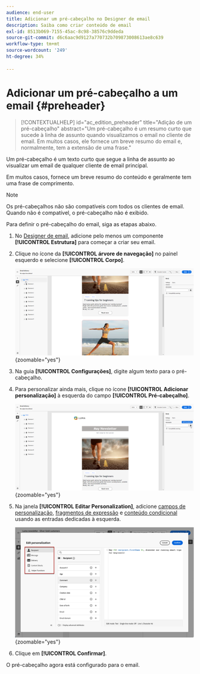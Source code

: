 ```yaml
---
audience: end-user
title: Adicionar um pré-cabeçalho no Designer de email
description: Saiba como criar conteúdo de email
exl-id: 8513b069-7155-45ac-8c98-38576c9ddeda
source-git-commit: d6c6aac9d9127a770732b709873008613ae8c639
workflow-type: tm+mt
source-wordcount: '249'
ht-degree: 34%

---
```


# Adicionar um pré-cabeçalho a um email {#preheader}

>[!CONTEXTUALHELP]
>id="ac_edition_preheader"
>title="Adição de um pré-cabeçalho"
>abstract="Um pré-cabeçalho é um resumo curto que sucede à linha de assunto quando visualizamos o email no cliente de email. Em muitos casos, ele fornece um breve resumo do email e, normalmente, tem a extensão de uma frase."

Um pré-cabeçalho é um texto curto que segue a linha de assunto ao visualizar um email de qualquer cliente de email principal.

Em muitos casos, fornece um breve resumo do conteúdo e geralmente tem uma frase de comprimento.

>[!NOTE]
>
>Os pré-cabeçalhos não são compatíveis com todos os clientes de email. Quando não é compatível, o pré-cabeçalho não é exibido.

Para definir o pré-cabeçalho do email, siga as etapas abaixo.

1. No [Designer de email](create-email-content.md), adicione pelo menos um componente **[!UICONTROL Estrutura]** para começar a criar seu email.

1. Clique no ícone da **[!UICONTROL árvore de navegação]** no painel esquerdo e selecione **[!UICONTROL Corpo]**.

   ![Captura de tela mostrando o ícone da árvore de navegação e a seleção do corpo na interface do Designer de email.](assets/preheader_body.png){zoomable="yes"}

1. Na guia **[!UICONTROL Configurações]**, digite algum texto para o pré-cabeçalho.

1. Para personalizar ainda mais, clique no ícone **[!UICONTROL Adicionar personalização]** à esquerda do campo **[!UICONTROL Pré-cabeçalho]**.

   ![Captura de tela mostrando a guia Configurações e o ícone Adicionar personalização na interface do Designer de email.](assets/preheader_body_settings.png){zoomable="yes"}

1. Na janela **[!UICONTROL Editar Personalization]**, adicione [campos de personalização](../personalization/personalize.md), [fragmentos de expressão](../content/use-expression-fragments.md) e [conteúdo condicional](../personalization/conditions.md) usando as entradas dedicadas à esquerda.

   ![Captura de tela mostrando a janela Editar Personalization com opções para campos de personalização, fragmentos de expressão e conteúdo condicional.](assets/preheader_body_personalization.png){zoomable="yes"}

1. Clique em **[!UICONTROL Confirmar]**.

O pré-cabeçalho agora está configurado para o email.
